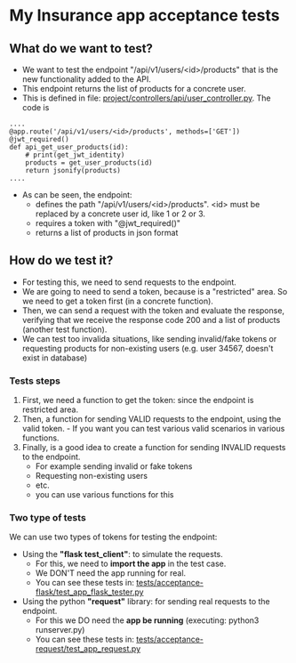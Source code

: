 # My Insurance app acceptance tests

## What do we want to test?
- We want to test the endpoint "/api/v1/users/&lt;id>/products" that is the new functionality added to the API.
- This endpoint returns the list of products for a concrete user.
- This is defined in file: [project/controllers/api/user_controller.py](./project/controllers/api/user_controller.py). The code is
  
```  
....
@app.route('/api/v1/users/<id>/products', methods=['GET'])
@jwt_required()
def api_get_user_products(id):
    # print(get_jwt_identity)
    products = get_user_products(id)
    return jsonify(products)
....
```
- As can be seen, the endpoint:
  - defines the path "/api/v1/users/&lt;id>/products". &lt;id> must be replaced by a concrete user id, like 1 or 2 or 3.
  - requires a token with "@jwt_required()"
  - returns a list of products in json format

## How do we test it?
- For testing this, we need to send requests to the endpoint.
- We are going to need to send a token, because is a "restricted" area. So we need to get a token first (in a concrete function).
- Then, we can send a request with the token and evaluate the response, verifying that we receive the response code 200 and a list of products (another test function).
- We can test too invalida situations, like sending invalid/fake tokens or requesting products for non-existing users (e.g. user 34567, doesn't exist in database)

### Tests steps
  1. First, we need a function to get the token: since the endpoint is restricted area.
  2. Then, a function for sending VALID requests to the endpoint, using the valid token.
    - If you want you can test various valid scenarios in various functions.
  3. Finally, is a good idea to create a function for sending INVALID requests to the endpoint.
     - For example sending invalid or fake tokens
     - Requesting non-existing users
     - etc.
     - you can use various functions for this
  
### Two type of tests
We can use two types of tokens for testing the endpoint:
  - Using the **"flask test_client"**: to simulate the requests.
    - For this, we need to **import the app** in the test case.
    - We DON'T need the app running for real.
    - You can see these tests in: [tests/acceptance-flask/test_app_flask_tester.py](./tests/acceptance-flask/test_app_flask_tester.py)
  - Using the python **"request"** library: for sending real requests to the endpoint.
    - For this we DO need the **app be running** (executing: python3 runserver.py)
    - You can see these tests in: [tests/acceptance-request/test_app_request.py](./tests/acceptance-request/test_app_request.py)


